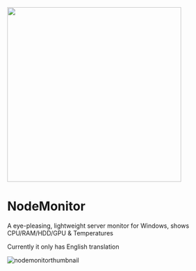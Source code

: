 <div>
    <img width="400px" src="https://user-images.githubusercontent.com/49490716/200276271-ace170fc-2225-46de-bee1-b6e64471e1a5.svg">
</div>

# NodeMonitor
A eye-pleasing, lightweight server monitor for Windows, shows CPU/RAM/HDD/GPU & Temperatures

Currently it only has English translation

![nodemonitorthumbnail](https://user-images.githubusercontent.com/49490716/217850471-105c008a-a681-4adf-9ad5-c84c1ceb425e.png)
